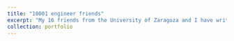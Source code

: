 ```yaml
---
title: "10001 engineer friends"
excerpt: "My 16 friends from the University of Zaragoza and I have written a wonderful (and successful!) story for children to learn about our lives as women engineers. You can find more information and purchase the book at [Unizar press](https://puz.unizar.es/2457-10001-amigas-ingenieras-descubre-a-17-ingenieras-y-diviertete-con-sus-experimentos.html) or [Amazon](https://www.amazon.es/10001-Amigas-Ingenieras-ingenieras-experimentos/dp/8413402344). <br/> <br/><img src='/images/10001_amigas.jpg'>"
collection: portfolio
---
```


 
